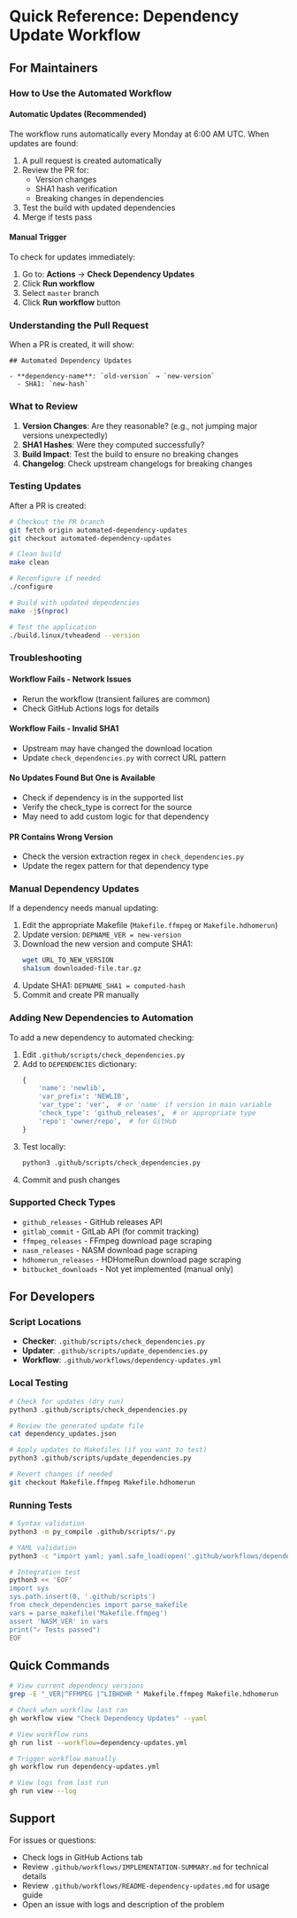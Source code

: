 # Quick Reference: Dependency Update Workflow

## For Maintainers

### How to Use the Automated Workflow

#### Automatic Updates (Recommended)
The workflow runs automatically every Monday at 6:00 AM UTC. When updates are found:
1. A pull request is created automatically
2. Review the PR for:
   - Version changes
   - SHA1 hash verification
   - Breaking changes in dependencies
3. Test the build with updated dependencies
4. Merge if tests pass

#### Manual Trigger
To check for updates immediately:
1. Go to: **Actions** → **Check Dependency Updates**
2. Click **Run workflow**
3. Select `master` branch
4. Click **Run workflow** button

### Understanding the Pull Request

When a PR is created, it will show:
```
## Automated Dependency Updates

- **dependency-name**: `old-version` → `new-version`
  - SHA1: `new-hash`
```

### What to Review

1. **Version Changes**: Are they reasonable? (e.g., not jumping major versions unexpectedly)
2. **SHA1 Hashes**: Were they computed successfully?
3. **Build Impact**: Test the build to ensure no breaking changes
4. **Changelog**: Check upstream changelogs for breaking changes

### Testing Updates

After a PR is created:

```bash
# Checkout the PR branch
git fetch origin automated-dependency-updates
git checkout automated-dependency-updates

# Clean build
make clean

# Reconfigure if needed
./configure

# Build with updated dependencies
make -j$(nproc)

# Test the application
./build.linux/tvheadend --version
```

### Troubleshooting

#### Workflow Fails - Network Issues
- Rerun the workflow (transient failures are common)
- Check GitHub Actions logs for details

#### Workflow Fails - Invalid SHA1
- Upstream may have changed the download location
- Update `check_dependencies.py` with correct URL pattern

#### No Updates Found But One is Available
- Check if dependency is in the supported list
- Verify the check_type is correct for the source
- May need to add custom logic for that dependency

#### PR Contains Wrong Version
- Check the version extraction regex in `check_dependencies.py`
- Update the regex pattern for that dependency type

### Manual Dependency Updates

If a dependency needs manual updating:

1. Edit the appropriate Makefile (`Makefile.ffmpeg` or `Makefile.hdhomerun`)
2. Update version: `DEPNAME_VER = new-version`
3. Download the new version and compute SHA1:
   ```bash
   wget URL_TO_NEW_VERSION
   sha1sum downloaded-file.tar.gz
   ```
4. Update SHA1: `DEPNAME_SHA1 = computed-hash`
5. Commit and create PR manually

### Adding New Dependencies to Automation

To add a new dependency to automated checking:

1. Edit `.github/scripts/check_dependencies.py`
2. Add to `DEPENDENCIES` dictionary:
   ```python
   {
       'name': 'newlib',
       'var_prefix': 'NEWLIB',
       'var_type': 'ver',  # or 'name' if version in main variable
       'check_type': 'github_releases',  # or appropriate type
       'repo': 'owner/repo',  # for GitHub
   }
   ```
3. Test locally:
   ```bash
   python3 .github/scripts/check_dependencies.py
   ```
4. Commit and push changes

### Supported Check Types

- `github_releases` - GitHub releases API
- `gitlab_commit` - GitLab API (for commit tracking)
- `ffmpeg_releases` - FFmpeg download page scraping
- `nasm_releases` - NASM download page scraping
- `hdhomerun_releases` - HDHomeRun download page scraping
- `bitbucket_downloads` - Not yet implemented (manual only)

## For Developers

### Script Locations
- **Checker**: `.github/scripts/check_dependencies.py`
- **Updater**: `.github/scripts/update_dependencies.py`
- **Workflow**: `.github/workflows/dependency-updates.yml`

### Local Testing
```bash
# Check for updates (dry run)
python3 .github/scripts/check_dependencies.py

# Review the generated update file
cat dependency_updates.json

# Apply updates to Makefiles (if you want to test)
python3 .github/scripts/update_dependencies.py

# Revert changes if needed
git checkout Makefile.ffmpeg Makefile.hdhomerun
```

### Running Tests
```bash
# Syntax validation
python3 -m py_compile .github/scripts/*.py

# YAML validation
python3 -c "import yaml; yaml.safe_load(open('.github/workflows/dependency-updates.yml'))"

# Integration test
python3 << 'EOF'
import sys
sys.path.insert(0, '.github/scripts')
from check_dependencies import parse_makefile
vars = parse_makefile('Makefile.ffmpeg')
assert 'NASM_VER' in vars
print("✓ Tests passed")
EOF
```

## Quick Commands

```bash
# View current dependency versions
grep -E "_VER|^FFMPEG |^LIBHDHR " Makefile.ffmpeg Makefile.hdhomerun

# Check when workflow last ran
gh workflow view "Check Dependency Updates" --yaml

# View workflow runs
gh run list --workflow=dependency-updates.yml

# Trigger workflow manually
gh workflow run dependency-updates.yml

# View logs from last run
gh run view --log
```

## Support

For issues or questions:
- Check logs in GitHub Actions tab
- Review `.github/workflows/IMPLEMENTATION-SUMMARY.md` for technical details
- Review `.github/workflows/README-dependency-updates.md` for usage guide
- Open an issue with logs and description of the problem
